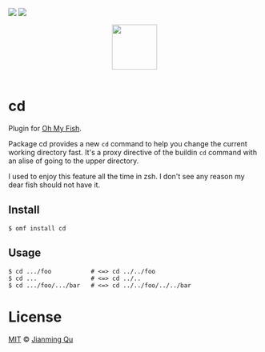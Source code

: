 [![][travis-badge]][travis-link]
![][license-badge]

<div align="center">
  <a href="http://github.com/oh-my-fish/oh-my-fish">
  <img width=90px  src="https://cloud.githubusercontent.com/assets/8317250/8510172/f006f0a4-230f-11e5-98b6-5c2e3c87088f.png">
  </a>
</div>
<br>

# cd

Plugin for [Oh My Fish][omf-link].

Package cd provides a new `cd` command to help you change the current working directory fast. It's a proxy directive of the buildin `cd` command with an alise of going to the upper directory.

I used to enjoy this feature all the time in zsh. I don't see any reason my dear fish should not have it.

## Install

```fish
$ omf install cd
```


## Usage

```fish
$ cd .../foo           # <=> cd ../../foo
$ cd ...               # <=> cd ../..
$ cd .../foo/.../bar   # <=> cd ../../foo/../../bar
```

# License

[MIT][mit] © [Jianming Qu](https://jmqu.tech)


[mit]:            http://opensource.org/licenses/MIT
[author]:         http://github.com/sancoder-q
[omf-link]:       https://www.github.com/oh-my-fish/oh-my-fish

[license-badge]:  https://img.shields.io/badge/license-MIT-007EC7.svg?style=flat-square
[travis-badge]:   http://img.shields.io/travis/sancoder-q/plugin-cd.svg?style=flat-square
[travis-link]:    https://travis-ci.org/sancoder-q/plugin-cd
